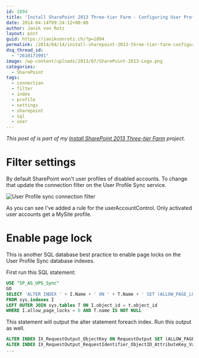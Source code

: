 ```yaml
---
id: 1894
title: 'Install SharePoint 2013 Three-tier Farm - Configuring User Profiles'
date: 2014-04-14T09:24:12+00:00
author: Janik von Rotz
layout: post
guid: https://janikvonrotz.ch/?p=1894
permalink: /2014/04/14/install-sharepoint-2013-three-tier-farm-configuring-user-profiles/
dsq_thread_id:
  - "2610173991"
image: /wp-content/uploads/2013/07/SharePoint-2013-Logo.png
categories:
  - SharePoint
tags:
  - connection
  - filter
  - index
  - profile
  - settings
  - sharepoint
  - sql
  - user
---
```

*This post of is part of my [Install SharePoint 2013 Three-tier Farm](https://janikvonrotz.ch/projects/install-sharepoint-2013-three-tier-farm/) project.*

# Filter settings

By default SharePoint won't user profiles of disabled accounts. To change that update the connection filter on the User Profile Sync service.
<!--more-->
![User Profile sync connection filter](/wp-content/uploads/2014/04/User-Profile-sync-connection-filter.png)

As you can see I've added a rule for the userAccountControl. Only activated user accounts get a MySite profile.

# Enable page lock

This is another SQL database best practice to enable page locks on the User Profile Sync database indexes.

First run this SQL statement:

```sql
USE "SP_AS_UPS_Sync"
GO
SELECT 'ALTER INDEX ' + I.Name + ' ON ' + T.Name + ' SET (ALLOW_PAGE_LOCKS = ON)' As Command
FROM sys.indexes I
LEFT OUTER JOIN sys.tables T ON I.object_id = t.object_id
WHERE I.allow_page_locks = 0 AND T.name IS NOT NULL
```

This statement will output the alter statement foreach index. Run this output as well.

```sql
ALTER INDEX IX_RequestOutput_ObjectKey ON RequestOutput SET (ALLOW_PAGE_LOCKS = ON)
ALTER INDEX IX_RequestOutput_RequestIdentifier_ObjectID_AttributeKey_ValueReference ON RequestOutput SET (ALLOW_PAGE_LOCKS = ON)
...
```